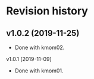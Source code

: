 Revision history
=======================



v1.0.2 (2019-11-25)
------------------------

* Done with kmom02.



v1.0.1 [2019-11-09]

* Done with kmom01.
